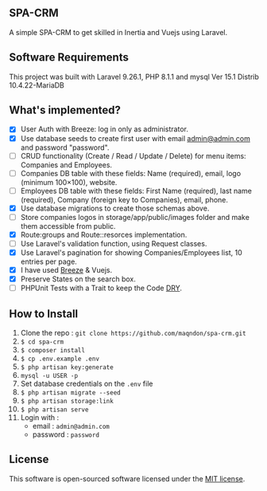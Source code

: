 ## SPA-CRM

A simple SPA-CRM to get skilled in Inertia and Vuejs using Laravel.

## Software Requirements

This project was built with Laravel 9.26.1, PHP 8.1.1 and mysql Ver 15.1 Distrib 10.4.22-MariaDB

## What's implemented?

* [x] User Auth with Breeze: log in only as administrator.
* [x] Use database seeds to create first user with email admin@admin.com and password "password".
* [ ] CRUD functionality (Create / Read / Update / Delete) for menu items: Companies and Employees.
* [ ] Companies DB table with these fields: Name (required), email, logo (minimum 100×100), website.
* [ ] Employees DB table with these fields: First Name (required), last name (required), Company (foreign key to Companies), email, phone.
* [x] Use database migrations to create those schemas above.
* [ ] Store companies logos in storage/app/public/images folder and make them accessible from public.
* [x] Route:groups and Route::resorces implementation.
* [ ] Use Laravel's validation function, using Request classes.
* [x] Use Laravel's pagination for showing Companies/Employees list, 10 entries per page.
* [x] I have used [Breeze](https://laravel.com/docs/9.x/starter-kits#laravel-breeze) & Vuejs.
* [x] Preserve States on the search box.
* [ ] PHPUnit Tests with a Trait to keep the Code [DRY](https://en.wikipedia.org/wiki/Don%27t_repeat_yourself).

## How to Install

1. Clone the repo : `git clone https://github.com/maqndon/spa-crm.git`
2. `$ cd spa-crm`
3. `$ composer install`
4. `$ cp .env.example .env`
5. `$ php artisan key:generate`
6. `mysql -u USER -p`
7. Set database credentials on the `.env` file
8. `$ php artisan migrate --seed`
9. `$ php artisan storage:link`
10. `$ php artisan serve`
11. Login with :
    - email : `admin@admin.com`
    - password : `password`

## License

This software is open-sourced software licensed under the [MIT license](LICENSE).
